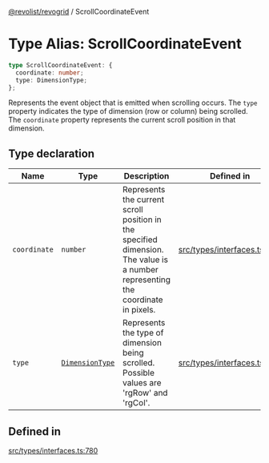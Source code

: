 [@revolist/revogrid](README.md) / ScrollCoordinateEvent

# Type Alias: ScrollCoordinateEvent

```ts
type ScrollCoordinateEvent: {
  coordinate: number;
  type: DimensionType;
};
```

Represents the event object that is emitted when scrolling occurs.
The `type` property indicates the type of dimension (row or column) being scrolled.
The `coordinate` property represents the current scroll position in that dimension.

## Type declaration

| Name | Type | Description | Defined in |
| ------ | ------ | ------ | ------ |
| `coordinate` | `number` | Represents the current scroll position in the specified dimension. The value is a number representing the coordinate in pixels. | [src/types/interfaces.ts:791](https://github.com/revolist/revogrid/blob/33fdf87718e4421a1302a23338379f45f99055c0/src/types/interfaces.ts#L791) |
| `type` | [`DimensionType`](TypeAlias.DimensionType.md) | Represents the type of dimension being scrolled. Possible values are 'rgRow' and 'rgCol'. | [src/types/interfaces.ts:785](https://github.com/revolist/revogrid/blob/33fdf87718e4421a1302a23338379f45f99055c0/src/types/interfaces.ts#L785) |

## Defined in

[src/types/interfaces.ts:780](https://github.com/revolist/revogrid/blob/33fdf87718e4421a1302a23338379f45f99055c0/src/types/interfaces.ts#L780)
